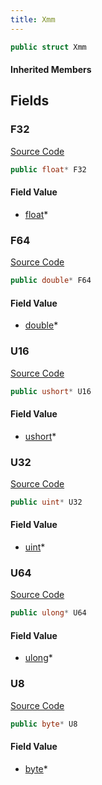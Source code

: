 ```yaml
---
title: Xmm
---
```


```csharp
public struct Xmm
```

#### Inherited Members

## Fields

### F32

[Source Code](https://github.com/swiftly-solution/swiftlys2/blob/main/managed/src/SwiftlyS2.Shared/Modules/Memory/IUnmanagedMemory.cs#L21)

```csharp
public float* F32
```

#### Field Value

- [float](https://learn.microsoft.com/dotnet/api/system.single)*

### F64

[Source Code](https://github.com/swiftly-solution/swiftlys2/blob/main/managed/src/SwiftlyS2.Shared/Modules/Memory/IUnmanagedMemory.cs#L24)

```csharp
public double* F64
```

#### Field Value

- [double](https://learn.microsoft.com/dotnet/api/system.double)*

### U16

[Source Code](https://github.com/swiftly-solution/swiftlys2/blob/main/managed/src/SwiftlyS2.Shared/Modules/Memory/IUnmanagedMemory.cs#L12)

```csharp
public ushort* U16
```

#### Field Value

- [ushort](https://learn.microsoft.com/dotnet/api/system.uint16)*

### U32

[Source Code](https://github.com/swiftly-solution/swiftlys2/blob/main/managed/src/SwiftlyS2.Shared/Modules/Memory/IUnmanagedMemory.cs#L15)

```csharp
public uint* U32
```

#### Field Value

- [uint](https://learn.microsoft.com/dotnet/api/system.uint32)*

### U64

[Source Code](https://github.com/swiftly-solution/swiftlys2/blob/main/managed/src/SwiftlyS2.Shared/Modules/Memory/IUnmanagedMemory.cs#L18)

```csharp
public ulong* U64
```

#### Field Value

- [ulong](https://learn.microsoft.com/dotnet/api/system.uint64)*

### U8

[Source Code](https://github.com/swiftly-solution/swiftlys2/blob/main/managed/src/SwiftlyS2.Shared/Modules/Memory/IUnmanagedMemory.cs#L9)

```csharp
public byte* U8
```

#### Field Value

- [byte](https://learn.microsoft.com/dotnet/api/system.byte)*

